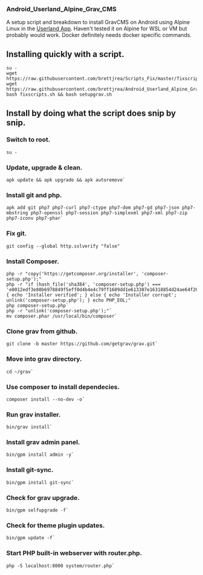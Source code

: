 ### Android_Userland_Alpine_Grav_CMS

A setup script and breakdown to install GravCMS on Android using Alpine Linux in the [Userland App](https://github.com/CypherpunkArmory/UserLAnd). Haven't tested it on Alpine for WSL or VM but probably would work. Docker definitely needs docker specific commands.
 
## Installing quickly with a script.
 
```
su -
wget https://raw.githubusercontent.com/brettjrea/Scripts_Fix/master/fixscripts.sh
wget https://raw.githubusercontent.com/brettjrea/Android_Userland_Alpine_Grav_CMS/master/setupgrav.sh
bash fixscripts.sh && bash setupgrav.sh
```

## Install by doing what the script does snip by snip.

### Switch to root.

```
su -
```

### Update, upgrade & clean.

```
apk update && apk upgrade && apk autoremove`
```

### Install git and php.

```
apk add git php7 php7-curl php7-ctype php7-dom php7-gd php7-json php7-mbstring php7-openssl php7-session php7-simplexml php7-xml php7-zip php7-iconv php7-phar`
```

### Fix git.

```
git config --global http.sslverify "false"
```

### Install Composer.

```
php -r "copy('https://getcomposer.org/installer', 'composer-setup.php');"
php -r "if (hash_file('sha384', 'composer-setup.php') === 'e0012edf3e80b6978849f5eff0d4b4e4c79ff1609dd1e613307e16318854d24ae64f26d17af3ef0bf7cfb710ca74755a') { echo 'Installer verified'; } else { echo 'Installer corrupt'; unlink('composer-setup.php'); } echo PHP_EOL;"
php composer-setup.php`
php -r "unlink('composer-setup.php');"`
mv composer.phar /usr/local/bin/composer`
```
### Clone grav from github.

```
git clone -b master https://github.com/getgrav/grav.git`
```

### Move into grav directory.

```
cd ~/grav`
```

### Use composer to install dependecies.

```
composer install --no-dev -o`
```

### Run grav installer.

```
bin/grav install`
```
### Install grav admin panel.

```
bin/gpm install admin -y`
```

### Install git-sync.

```
bin/gpm install git-sync`
```

### Check for grav upgrade.

```
bin/gpm selfupgrade -f`
```

### Check for theme plugin updates.

```
bin/gpm update -f`
```

### Start PHP built-in webserver with router.php.

```
php -S localhost:8000 system/router.php`
```
